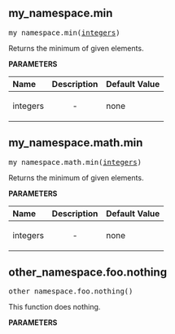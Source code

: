 <!-- Generated with Stardoc: http://skydoc.bazel.build -->

<a id="#my_namespace.min"></a>

## my_namespace.min

<pre>
my_namespace.min(<a href="#my_namespace.min-integers">integers</a>)
</pre>

Returns the minimum of given elements.

**PARAMETERS**


| Name  | Description | Default Value |
| :------------- | :------------- | :------------- |
| <a id="my_namespace.min-integers"></a>integers |  <p align="center"> - </p>   |  none |


<a id="#my_namespace.math.min"></a>

## my_namespace.math.min

<pre>
my_namespace.math.min(<a href="#my_namespace.math.min-integers">integers</a>)
</pre>

Returns the minimum of given elements.

**PARAMETERS**


| Name  | Description | Default Value |
| :------------- | :------------- | :------------- |
| <a id="my_namespace.math.min-integers"></a>integers |  <p align="center"> - </p>   |  none |


<a id="#other_namespace.foo.nothing"></a>

## other_namespace.foo.nothing

<pre>
other_namespace.foo.nothing()
</pre>

This function does nothing.

**PARAMETERS**



